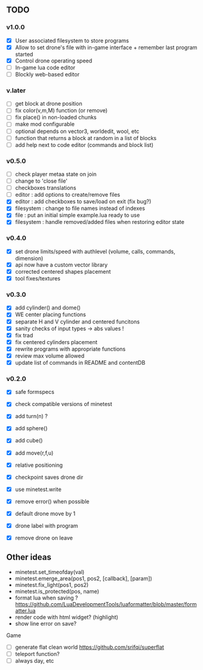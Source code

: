 ## TODO

### v1.0.0

- [x] User associated filesystem to store programs
- [x] Allow to set drone's file with in-game interface + remember last program started
- [x] Control drone operating speed
- [ ] In-game lua code editor
- [ ] Blockly web-based editor

### v.later

- [ ] get block at drone position
- [ ] fix color(v,m,M) function (or remove)
- [ ] fix place() in non-loaded chunks
- [ ] make mod configurable
- [ ] optional depends on vector3, worldedit, wool, etc
- [ ] function that returns a block at random in a list of blocks
- [ ] add help next to code editor (commands and block list)

### v0.5.0

- [ ] check player metaa state on join
- [ ] change to 'close file'
- [ ] checkboxes translations
- [ ] editor : add options to create/remove files
- [x] editor : add checkboxes to save/load on exit (fix bug?)
- [x] filesystem : change to file names instead of indexes
- [x] file : put an initial simple example.lua ready to use
- [x] filesystem : handle removed/added files when restoring editor state

### v0.4.0

- [x] set drone limits/speed with authlevel (volume, calls, commands, dimension)
- [x] api now have a custom vector library
- [x] corrected centered shapes placement
- [x] tool fixes/textures

### v0.3.0

- [x] add cylinder() and dome()
- [x] WE center placing functions
- [x] separate H and V cylinder and centered funcitons
- [x] sanity checks of input types -> abs values !
- [x] fix trad
- [x] fix centered cylinders placement
- [x] rewrite programs with appropriate functions
- [x] review max volume allowed
- [x] update list of commands in README and contentDB

### v0.2.0

- [x] safe formspecs
- [x] check compatible versions of minetest
- [x] add turn(n) ?
- [x] add sphere()
- [x] add cube()
- [x] add move(r,f,u)
- [x] relative positioning
- [x] checkpoint saves drone dir
- [x] use minetest.write
- [x] remove error() when possible
- [x] default drone move by 1
- [x] drone label with program
- [x] remove drone on leave


## Other ideas

- minetest.set_timeofday(val)
- minetest.emerge_area(pos1, pos2, [callback], [param])
- minetest.fix_light(pos1, pos2)
- minetest.is_protected(pos, name)
- format lua when saving ? https://github.com/LuaDevelopmentTools/luaformatter/blob/master/formatter.lua
- render code with html widget? (highlight)
- show line error on save?

Game

- [ ] generate flat clean world https://github.com/srifqi/superflat
- [ ] teleport function?
- [ ] always day, etc